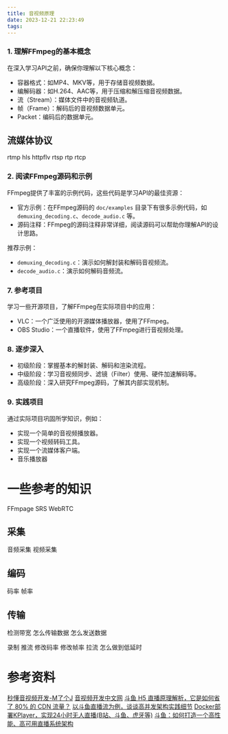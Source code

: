 ```yaml
---
title: 音视频原理
date: 2023-12-21 22:23:49
tags:
---
```

### 1. 理解FFmpeg的基本概念
在深入学习API之前，确保你理解以下核心概念：
- 容器格式：如MP4、MKV等，用于存储音视频数据。
- 编解码器：如H.264、AAC等，用于压缩和解压缩音视频数据。
- 流（Stream）：媒体文件中的音视频轨道。
- 帧（Frame）：解码后的音视频数据单元。
- Packet：编码后的数据单元。


## 流媒体协议
rtmp
hls
httpflv
rtsp
rtp
rtcp



### 2. 阅读FFmpeg源码和示例
FFmpeg提供了丰富的示例代码，这些代码是学习API的最佳资源：
- 官方示例：在FFmpeg源码的 `doc/examples` 目录下有很多示例代码，如 `demuxing_decoding.c`、`decode_audio.c` 等。
- 源码注释：FFmpeg的源码注释非常详细，阅读源码可以帮助你理解API的设计思路。

推荐示例：
- `demuxing_decoding.c`：演示如何解封装和解码音视频流。
- `decode_audio.c`：演示如何解码音频流。




### 7. 参考项目
学习一些开源项目，了解FFmpeg在实际项目中的应用：
- VLC：一个广泛使用的开源媒体播放器，使用了FFmpeg。
- OBS Studio：一个直播软件，使用了FFmpeg进行音视频处理。



### 8. 逐步深入
- 初级阶段：掌握基本的解封装、解码和渲染流程。
- 中级阶段：学习音视频同步、滤镜（Filter）使用、硬件加速解码等。
- 高级阶段：深入研究FFmpeg源码，了解其内部实现机制。


### 9. 实践项目
通过实际项目巩固所学知识，例如：
- 实现一个简单的音视频播放器。
- 实现一个视频转码工具。
- 实现一个流媒体客户端。
- 音乐播放器


# 一些参考的知识



FFmpage
SRS
WebRTC


## 采集
音频采集
视频采集
## 编码
码率
帧率
## 传输
检测带宽
怎么传输数据
怎么发送数据



录制
推流
    修改码率
    修改帧率
拉流
    怎么做到低延时

# 参考资料

[秒懂音视频开发-M了个J](https://www.cnblogs.com/mjios/category/1938094.html?page=2)
[音视频开发中文网](https://avmedia.0voice.com/?cate=2)
[斗鱼 H5 直播原理解析，它是如何省了 80% 的 CDN 流量？](https://juejin.cn/post/7121513067728338975)
[以斗鱼直播流为例，谈谈高并发架构实践细节](https://www.bilibili.com/video/BV1Mw4m1S7aB)
[Docker部署KPlayer，实现24小时无人直播(B站、斗鱼、虎牙等)](https://juejin.cn/post/7292290711733567539)
[斗鱼：如何打造一个高性能、高可用直播系统架构](https://www.infoq.cn/article/we4dDaWLO7ZsHLij6AZ9)
